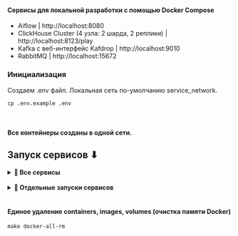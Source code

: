 #### Сервисы для локальной разработки с помощью Docker Compose
- Aiflow | http://localhost:8080
- ClickHouse Cluster (4 узла: 2 шарда, 2 реплики) | http://localhost:8123/play 
- Kafka c веб-интерфейс Kafdrop | http://localhost:9010
- RabbitMQ | http://localhost:15672

### Инициализация
Создаем .env файл. Локальная сеть по-умолчанию service_network.
<br>

```shell
cp .env.example .env
```
<br>

#### Все контейнеры созданы в одной сети.

## Запуск сервисов ⬇

<div aligin='left' id="all_services">
<details>
<summary align="left"> <strong>🔶 Все сервисы</strong></summary>

### Запуск (со сборкой) всех сервисов
```shell
make build
```

### Запуск (без сборки) всех сервисов
```shell
make up
```

### Остановка всех сервисов
```shell
make down
```


</details>
</div>
<br>

<div aligin='left' id="one_services">
<details>
<summary align="left"> <strong>🔷 Отдельные запуски сервисов</strong></summary>

<br>

<div aligin='left' id="Airflow">
<details>
<summary align="left"> <strong>Airflow</strong></summary>

### Запуск (со сборкой) 
```shell
make build-airflow 
```

### Запуск (без сборки)
```shell
make up-airflow
```

### Остановка
```shell
make down-airflow
```

</details>
</div>


<br>

<div aligin='left' id="ClickHouse_Cluster">
<details>
<summary align="left"> <strong>ClickHouse Cluster</strong></summary>

### Запуск (со сборкой) 
```shell
make build-clickhouse-cluster 
```

### Запуск (без сборки)
```shell
make up-clickhouse-cluster
```

### Остановка
```shell
make down-clickhouse-cluster
```

</details>
</div>


<br>

<div aligin='left' id="Kafka">
<details>
<summary align="left"> <strong>Kafka</strong></summary>

### Запуск (со сборкой) 
```shell
make build-kafka 
```

### Запуск (без сборки)
```shell
make up-kafka
```

### Остановка
```shell
make down-kafka
```

</details>
</div>


<br>

<div aligin='left' id="RabbitMQ">
<details>
<summary align="left"> <strong>RabbitMQ</strong></summary>

### Запуск (со сборкой) 
```shell
make build-rabbitmq 
```

### Запуск (без сборки)
```shell
make up-rabbitmq
```

### Остановка
```shell
make down-rabbitmq
```
</details>
</div>

</details>
</div>

<br>

#### Единое удаление containers, images, volumes (очистка памяти Docker)
```shell
make docker-all-rm
```